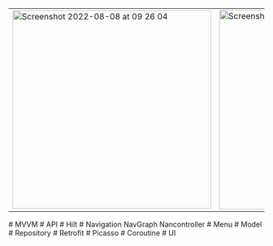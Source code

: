 <table><tr><td>
<img width="391" alt="Screenshot 2022-08-08 at 09 26 04" src="https://user-images.githubusercontent.com/26028054/183374258-0e5266ee-edf5-43d1-b23d-461367af5292.png"></td><td>
<img width="393" alt="Screenshot 2022-08-08 at 09 26 23" src="https://user-images.githubusercontent.com/26028054/183374260-2b85ac68-e3c4-473d-8514-c0735748c678.png"></td></tr></table>
# MVVM
# API
# Hilt 
# Navigation NavGraph Nancontroller
# Menu
# Model
# Repository
# Retrofit
# Picasso
# Coroutine
# UI
